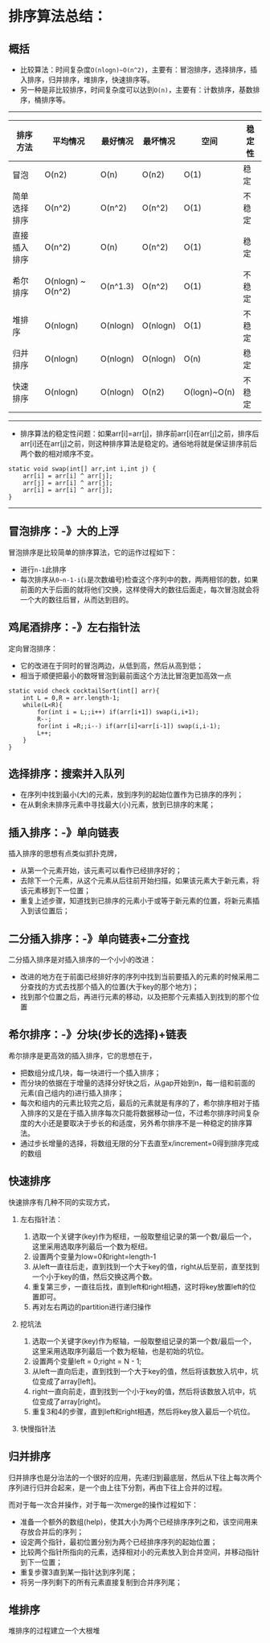 # 排序算法总结：

## 概括

* 比较算法：时间复杂度`O(nlogn)~O(n^2)`，主要有：冒泡排序，选择排序，插入排序，归并排序，堆排序，快速排序等。
* 另一种是非比较排序，时间复杂度可以达到`O(n)`，主要有：计数排序，基数排序，桶排序等。


----------

排序方法|平均情况|最好情况|最坏情况|空间|稳定性
-|-|-|-|-|-
冒泡|O(n2)|O(n)|O(n2)|O(1)|稳定
简单选择排序|O(n^2)|O(n^2)|O(n^2)|O(1)|不稳定
直接插入排序|O(n^2)|O(n)|O(n^2)|O(1)|稳定
希尔排序|O(nlogn) ~ O(n^2)|O(n^1.3)|O(n^2)|O(1)|不稳定
堆排序|O(nlogn)|O(nlogn)|O(nlogn)|O(1)|不稳定
归并排序|O(nlogn)|O(nlogn)|O(nlogn)|O(n)|稳定
快速排序|O(nlogn)|O(nlogn)|O(n2)|O(logn)~O(n)|不稳定


----------
* 排序算法的稳定性问题：如果arr[i]=arr[j]，排序前arr[i]在arr[j]之前，排序后arr[i]还在arr[j]之前，则这种排序算法是稳定的。通俗地将就是保证排序前后两个数的相对顺序不变。

```
static void swap(int[] arr,int i,int j) {
    arr[i] = arr[i] ^ arr[j];
    arr[j] = arr[i] ^ arr[j];
    arr[i] = arr[i] ^ arr[j];
}
```

----------

## 冒泡排序：-》大的上浮

冒泡排序是比较简单的排序算法，它的运作过程如下：

* 进行`n-1`此排序
* 每次排序从`0~n-1-i`(`i`是次数编号)检查这个序列中的数，两两相邻的数，如果前面的大于后面的就将他们交换，这样使得大的数往后面走，每次冒泡就会将一个大的数往后冒，从而达到目的。

## 鸡尾酒排序：-》左右指针法

定向冒泡排序：

* 它的改进在于同时的冒泡两边，从低到高，然后从高到低；
* 相当于顺便把最小的数呀冒泡到最前面这个方法比冒泡更加高效一点
```
static void check cocktailSort(int[] arr){
	int L = 0,R = arr.length-1;
	while(L<R){
		for(int i = L;;i++) if(arr[i+1]) swap(i,i+1);
		R--;
		for(int i =R;;i--) if(arr[i]<arr[i-1]) swap(i,i-1);
		L++;
	}
}
```

## 选择排序：搜索并入队列

* 在序列中找到最小(大)的元素，放到序列的起始位置作为已排序的序列；
* 在从剩余未排序元素中寻找最大(小)元素，放到已排序的末尾；

## 插入排序：-》单向链表

插入排序的思想有点类似抓扑克牌，

* 从第一个元素开始，该元素可以看作已经排序好的；
* 去除下一个元素，从这个元素从后往前开始扫描，如果该元素大于新元素，将该元素移到下一位置；
* 重复上述步骤，知道找到已排序的元素小于或等于新元素的位置，将新元素插入到该位置后；

## 二分插入排序：-》单向链表+二分查找

二分插入排序是对插入排序的一个小小的改进：

* 改进的地方在于前面已经排好序的序列中找到当前要插入的元素的时候采用二分查找的方式去找那个插入的位置(大于key的那个地方)；
* 找到那个位置之后，再进行元素的移动，以及把那个元素插入到找到的那个位置

## 希尔排序：-》分块(步长的选择)+链表

希尔排序是更高效的插入排序，它的思想在于，

* 把数组分成几块，每一块进行一个插入排序；
* 而分块的依据在于增量的选择分好快之后，从gap开始到n，每一组和前面的元素(自己组内的)进行插入排序；
* 每次和组内的元素比较完之后，最后的元素就是有序的了，希尔排序相对于插入排序的又是在于插入排序每次只能将数据移动一位，不过希尔排序时间复杂度的大小还是要取决于步长的和适度，另外希尔排序不是一种稳定的排序算法。
* 通过步长增量的选择，将数组无限的分下去直至x/increment=0得到排序完成的数组

## 快速排序

快速排序有几种不同的实现方式，

1. 左右指针法：
	1. 选取一个关键字(key)作为枢纽，一般取整组记录的第一个数/最后一个，这里采用选取序列最后一个数为枢纽。
	2. 设置两个变量为low=0和right=length-1
	3. 从left一直往后走，直到找到一个大于key的值，right从后至前，直至找到一个小于key的值，然后交换这两个数。
	4. 重复第三步，一直往后找，直到left和right相遇，这时将key放置left的位置即可。
	5. 再对左右两边的partition进行递归操作

2. 挖坑法
	1. 选取一个关键字(key)作为枢轴，一般取整组记录的第一个数/最后一个，这里采用选取序列最后一个数为枢轴，也是初始的坑位。
	2. 设置两个变量left = 0;right = N - 1;
	3. 从left一直向后走，直到找到一个大于key的值，然后将该数放入坑中，坑位变成了array[left]。
	4. right一直向前走，直到找到一个小于key的值，然后将该数放入坑中，坑位变成了array[right]。
	5. 重复3和4的步骤，直到left和right相遇，然后将key放入最后一个坑位。

3. 快慢指针法

## 归并排序

归并排序也是分治法的一个很好的应用，先递归到最底层，然后从下往上每次两个序列进行归并合起来，是一个由上往下分割，再由下往上合并的过程。

而对于每一次合并操作，对于每一次merge的操作过程如下：

* 准备一个额外的数组(help)，使其大小为两个已经排序序列之和，该空间用来存放合并后的序列；
* 设定两个指针，最初位置分别为两个已经排序序列的起始位置；
* 比较两个指针所指向的元素，选择相对小的元素放入到合并空间，并移动指针到下一位置；
* 重复步骤3直到某一指针达到序列尾；
* 将另一序列剩下的所有元素直接复制到合并序列尾；

## 堆排序

堆排序的过程建立一个大根堆
